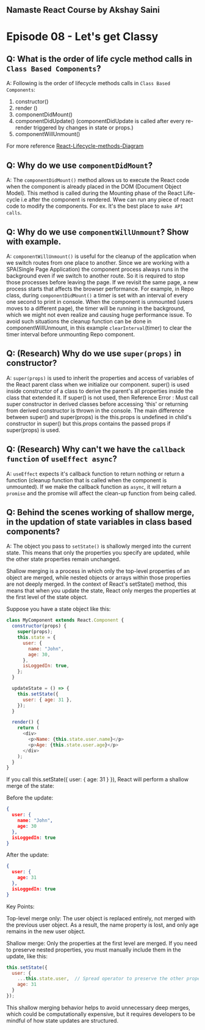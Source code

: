 ## Namaste React Course by Akshay Saini

# Episode 08 - Let's get Classy

## Q: What is the order of life cycle method calls in `Class Based Components`?

A: Following is the order of lifecycle methods calls in `Class Based Components`:

1. constructor()
2. render ()
3. componentDidMount()
4. componentDidUpdate() (componentDidUpdate is called after every re-render triggered by changes in state or props.)
5. componentWillUnmount()

For more reference [React-Lifecycle-methods-Diagram](https://projects.wojtekmaj.pl/react-lifecycle-methods-diagram/)

## Q: Why do we use `componentDidMount`?

A: The `componentDidMount()` method allows us to execute the React code when the component is already placed in the DOM (Document Object Model). This method is called during the Mounting phase of the React Life-cycle i.e after the component is rendered.
Wwe can run any piece of react code to modify the components. For ex. It's the best place to `make API calls`.

## Q: Why do we use `componentWillUnmount`? Show with example.

A: `componentWillUnmount()` is useful for the cleanup of the application when we switch routes from one place to another. Since we are working with a SPA(Single Page Application) the component process always runs in the background even if we switch to another route. So it is required to stop those processes before leaving the page. If we revisit the same page, a new process starts that affects the browser performance.
For example, in Repo class, during `componentDidMount()` a timer is set with an interval of every one second to print in console. When the component is unmounted (users moves to a different page), the timer will be running in the background, which we might not even realize and causing huge performance issue. To avoid such situations the cleanup function can be done in componentWillUnmount, in this example `clearInterval`(timer) to clear the timer interval before unmounting Repo component.

## Q: (Research) Why do we use `super(props)` in constructor?

A: `super(props)` is used to inherit the properties and access of variables of the React parent class when we initialize our component.
super() is used inside constructor of a class to derive the parent's all properties inside the class that extended it. If super() is not used, then Reference Error : Must call super constructor in derived classes before accessing 'this' or returning from derived constructor is thrown in the console.
The main difference between super() and super(props) is the this.props is undefined in child's constructor in super() but this.props contains the passed props if super(props) is used.

## Q: (Research) Why can't we have the `callback function` of `useEffect async`?

A: `useEffect` expects it's callback function to return nothing or return a function (cleanup function that is called when the component is unmounted). If we make the callback function as `async`, it will return a `promise` and the promise will affect the clean-up function from being called.

## Q: Behind the scenes working of shallow merge, in the updation of state variables in class based components?
A: The object you pass to `setState()` is shallowly merged into the current state. This means that only the properties you specify are updated, while the other state properties remain unchanged.

Shallow merging is a process in which only the top-level properties of an object are merged, while nested objects or arrays within those properties are not deeply merged. In the context of React's setState() method, this means that when you update the state, React only merges the properties at the first level of the state object.

Suppose you have a state object like this:
```javascript
class MyComponent extends React.Component {
  constructor(props) {
    super(props);
    this.state = {
      user: {
        name: "John",
        age: 30,
      },
      isLoggedIn: true,
    };
  }

  updateState = () => {
    this.setState({
      user: { age: 31 },
    });
  }

  render() {
    return (
      <div>
        <p>Name: {this.state.user.name}</p>
        <p>Age: {this.state.user.age}</p>
      </div>
    );
  }
}
```

If you call this.setState({ user: { age: 31 } }), React will perform a shallow merge of the state:

Before the update:

```json
{
  user: {
    name: "John",
    age: 30
  },
  isLoggedIn: true
}
```
After the update:
```json
{
  user: { 
    age: 31 
  },
  isLoggedIn: true
}
```
Key Points:

Top-level merge only: The user object is replaced entirely, not merged with the previous user object. As a result, the name property is lost, and only age remains in the new user object.

Shallow merge: Only the properties at the first level are merged. If you need to preserve nested properties, you must manually include them in the update, like this:

```jsx
this.setState({
  user: { 
    ...this.state.user,  // Spread operator to preserve the other properties
    age: 31 
  }
});
```
This shallow merging behavior helps to avoid unnecessary deep merges, which could be computationally expensive, but it requires developers to be mindful of how state updates are structured.

